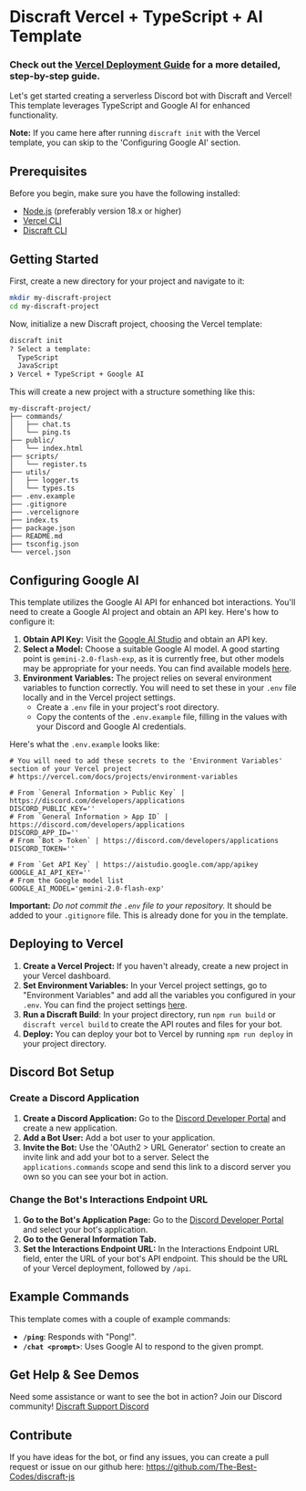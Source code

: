 # Discraft Vercel + TypeScript + AI Template

### **Check out the [Vercel Deployment Guide](https://dev.to/best_codes/make-a-free-ai-chatbot-with-discord-vercel-373l) for a more detailed, step-by-step guide.**

Let's get started creating a serverless Discord bot with Discraft and Vercel!
This template leverages TypeScript and Google AI for enhanced functionality.

**Note:** If you came here after running `discraft init` with the Vercel template, you can skip to the 'Configuring Google AI' section.

## Prerequisites

Before you begin, make sure you have the following installed:

- [Node.js](https://nodejs.org/en/download/) (preferably version 18.x or higher)
- [Vercel CLI](https://vercel.com/cli)
- [Discraft CLI](https://github.com/The-Best-Codes/discraft-js)

## Getting Started

First, create a new directory for your project and navigate to it:

```bash
mkdir my-discraft-project
cd my-discraft-project
```

Now, initialize a new Discraft project, choosing the Vercel template:

```bash
discraft init
? Select a template:
  TypeScript
  JavaScript
❯ Vercel + TypeScript + Google AI
```

This will create a new project with a structure something like this:

```
my-discraft-project/
├── commands/
│   ├── chat.ts
│   └── ping.ts
├── public/
│   └── index.html
├── scripts/
│   └── register.ts
├── utils/
│   ├── logger.ts
│   └── types.ts
├── .env.example
├── .gitignore
├── .vercelignore
├── index.ts
├── package.json
├── README.md
├── tsconfig.json
└── vercel.json
```

## Configuring Google AI

This template utilizes the Google AI API for enhanced bot interactions. You'll need to create a Google AI project and obtain an API key. Here's how to configure it:

1. **Obtain API Key:** Visit the [Google AI Studio](https://aistudio.google.com/app/apikey) and obtain an API key.
2. **Select a Model:** Choose a suitable Google AI model. A good starting point is `gemini-2.0-flash-exp`, as it is currently free, but other models may be appropriate for your needs. You can find available models [here](https://ai.google.dev/models).
3. **Environment Variables:** The project relies on several environment variables to function correctly. You will need to set these in your `.env` file locally and in the Vercel project settings.
   - Create a `.env` file in your project's root directory.
   - Copy the contents of the `.env.example` file, filling in the values with your Discord and Google AI credentials.

Here's what the `.env.example` looks like:

```example
# You will need to add these secrets to the 'Environment Variables' section of your Vercel project
# https://vercel.com/docs/projects/environment-variables

# From `General Information > Public Key` | https://discord.com/developers/applications
DISCORD_PUBLIC_KEY=''
# From `General Information > App ID` | https://discord.com/developers/applications
DISCORD_APP_ID=''
# From `Bot > Token` | https://discord.com/developers/applications
DISCORD_TOKEN=''

# From `Get API Key` | https://aistudio.google.com/app/apikey
GOOGLE_AI_API_KEY=''
# From the Google model list
GOOGLE_AI_MODEL='gemini-2.0-flash-exp'
```

**Important:** _Do not commit the `.env` file to your repository._ It should be added to your `.gitignore` file. This is already done for you in the template.

## Deploying to Vercel

1. **Create a Vercel Project:** If you haven't already, create a new project in your Vercel dashboard.
2. **Set Environment Variables:** In your Vercel project settings, go to "Environment Variables" and add all the variables you configured in your `.env`. You can find the project settings [here](https://vercel.com/dashboard).
3. **Run a Discraft Build**: In your project directory, run `npm run build` or `discraft vercel build` to create the API routes and files for your bot.
4. **Deploy:** You can deploy your bot to Vercel by running `npm run deploy` in your project directory.

## Discord Bot Setup

### Create a Discord Application

1. **Create a Discord Application:** Go to the [Discord Developer Portal](https://discord.com/developers/applications) and create a new application.
2. **Add a Bot User:** Add a bot user to your application.
3. **Invite the Bot:** Use the 'OAuth2 > URL Generator' section to create an invite link and add your bot to a server. Select the `applications.commands` scope and send this link to a discord server you own so you can see your bot in action.

### Change the Bot's Interactions Endpoint URL

1. **Go to the Bot's Application Page:** Go to the [Discord Developer Portal](https://discord.com/developers/applications) and select your bot's application.
2. **Go to the General Information Tab.**
3. **Set the Interactions Endpoint URL:** In the Interactions Endpoint URL field, enter the URL of your bot's API endpoint. This should be the URL of your Vercel deployment, followed by `/api`.

## Example Commands

This template comes with a couple of example commands:

- **`/ping`**: Responds with "Pong!".
- **`/chat <prompt>`**: Uses Google AI to respond to the given prompt.

## Get Help & See Demos

Need some assistance or want to see the bot in action? Join our Discord community!
[Discraft Support Discord](https://discord.gg/86qMjn4RHQ)

## Contribute

If you have ideas for the bot, or find any issues, you can create a pull request or issue on our github here:
https://github.com/The-Best-Codes/discraft-js
